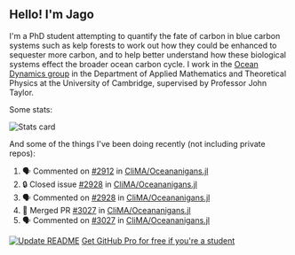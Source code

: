 ## Hello! I'm Jago

I'm a PhD student attempting to quantify the fate of carbon in blue carbon systems such as kelp forests to work out how they could be enhanced to sequester more carbon, and to help better understand how these biological systems effect the broader ocean carbon cycle. I work in the <a href="https://www.damtp.cam.ac.uk/user/jrt51/" class="emph">Ocean Dynamics group</a> in the Department of Applied Mathematics and Theoretical Physics at the University of Cambridge, supervised by Professor John Taylor.

Some stats:
<!--
![](https://raw.githubusercontent.com/jagoosw/jagoosw/main/profile-summary-card-output/nord_dark/0-profile-details.svg)
![](https://raw.githubusercontent.com/jagoosw/jagoosw/main/profile-summary-card-output/nord_dark/3-stats.svg)
![](https://raw.githubusercontent.com/jagoosw/jagoosw/main/profile-summary-card-output/nord_dark/4-productive-time.svg)
-->
![Stats card](https://github-readme-stats.vercel.app/api?username=jagoosw&count_private=true&show_icons=true&theme=transparent&hide_title=true)

And some of the things I've been doing recently (not including private repos):
<!--START_SECTION:activity-->
1. 🗣 Commented on [#2912](https://github.com/CliMA/Oceananigans.jl/issues/2912) in [CliMA/Oceananigans.jl](https://github.com/CliMA/Oceananigans.jl)
2. 🔒 Closed issue [#2928](https://github.com/CliMA/Oceananigans.jl/issues/2928) in [CliMA/Oceananigans.jl](https://github.com/CliMA/Oceananigans.jl)
3. 🗣 Commented on [#2928](https://github.com/CliMA/Oceananigans.jl/issues/2928) in [CliMA/Oceananigans.jl](https://github.com/CliMA/Oceananigans.jl)
4. 🎉 Merged PR [#3027](https://github.com/CliMA/Oceananigans.jl/pull/3027) in [CliMA/Oceananigans.jl](https://github.com/CliMA/Oceananigans.jl)
5. 🗣 Commented on [#3027](https://github.com/CliMA/Oceananigans.jl/issues/3027) in [CliMA/Oceananigans.jl](https://github.com/CliMA/Oceananigans.jl)
<!--END_SECTION:activity-->


[![Update README](https://github.com/jagoosw/jagoosw/actions/workflows/update-readme.yml/badge.svg)](https://github.com/jagoosw/jagoosw/actions/workflows/update-readme.yml)
[Get GitHub Pro for free if you're a student](https://education.github.com/pack)

